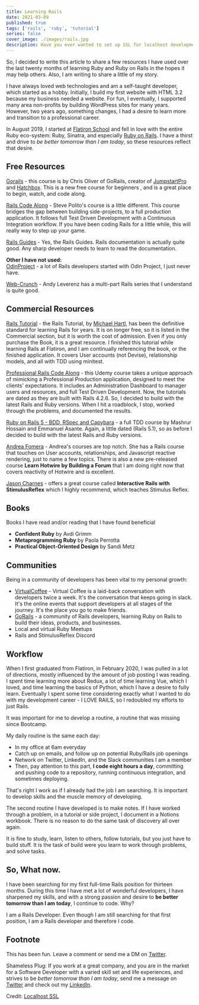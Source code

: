 ```yaml
---
title: Learning Rails
date: 2021-03-09
published: true 
tags: ['rails', 'ruby', 'tutorial']
series: false 
cover_image: ./images/rails.jpg
description: Have you ever wanted to set up SSL for localhost development on your computer? No? Honestly, as hard as this can be at times, me neither. What changed? Recently, 
---
```

So, I decided to write this article to share a few resources I have used over the last twenty months of learning Ruby and Ruby on Rails in the hopes it may help others. Also, I am writing to share a little of my story. 

I have always loved web technologies and am a self-taught developer, which started as a hobby. Initially, I build my first website with HTML 3.2 because my business needed a website. For fun, I eventually, I supported many area non-profits by building WordPress sites for many years. However, two years ago, something changes, I had a desire to learn more and transition to a professional career. 

In August 2019, I started at [Flatiron School](https://flatironschool.com/) and fell in love with the entire Ruby eco-system: Ruby, Sinatra, and especially [Ruby on Rails](https://rubyonrails.org/). I have a thirst and drive to *be better tomorrow than I am today*, so these resources reflect that desire.

## Free Resources

[Gorails](https://gorails.com/start) - this course is by Chris Oliver of GoRails, creator of [JumpstartPro](https://jumpstartrails.com/?utm_source=gorails) and [Hatchbox](https://hatchbox.io). This is a new free course for beginners , and is a great place to begin, watch, and code along.

[Rails Code Along](https://www.railscodealong.com/) - Steve Polito's course is a little different. This course bridges the gap between building side-projects, to a full production application. It follows full Test Driven Development with a Continuous Integration workflow. If you have been coding Rails for a little while, this will really way to step up your game.

[Rails Guides](https://guides.rubyonrails.org/) - Yes, the Rails Guides. Rails documentation is actually quite good. Any sharp developer needs to learn to read the documentation. 

**Other I have not used:**  
[OdinProject](https://www.theodinproject.com/courses/ruby-on-rails) - a lot of Rails developers started with Odin Project, I just never have.

[Web-Crunch](https://web-crunch.com/) - Andy Leverenz has a multi-part Rails series that I understand is quite good.

## Commercial Resources

[Rails Tutorial](https://www.learnenough.com/) - the Rails Tutorial, by [Michael Hartl](https://twitter.com/mhartl), has been the definitive standard for learning Rails for years. It is on longer free, so it is listed in the Commercial section, but it is worth the cost of admission. Even if you only purchase the Book, it is a great resource. I finished this tutorial while learning Rails at Flatiron, and I am continually referencing the book, or the finished application. It covers User accounts (not Devise), relationship models, and all with TDD using minitest.

[Professional Rails Code Along](https://www.udemy.com/share/101EFgB0UTdV9TRnw=/) - this Udemy course takes a unique approach of mimicking a Professional Production application, designed to meet the clients' expectations. It includes an Administration Dashboard to manager users and resources, and full Test Driven Development. Now, the tutorials are dated as they are built with Rails 4.2.6. So, I decided to build with the latest Rails and Ruby versions. When I hit a roadblock, I stop, worked through the problems, and documented the results. 

[Ruby on Rails 5 - BDD, RSpec and Capybara](https://www.udemy.com/course/ruby-rails-5-bdd-rspec-capybara/) - a full TDD course by Mashrur Hossain and Emmanuel Asante. Again, a little dated (Rails 5.1), so as before I decided to build with the latest Rails and Ruby versions.

[Andrea Fomera](https://store.afomera.dev/) - Andrea's courses are top notch. She has a Rails course that touches on User accounts, relationships, and Javascript reactive rendering, just to name a few topics. There is also a new pre-released course **Learn Hotwire by Building a Forum** that I am doing right now that covers reactivity of Hotwire and is excellent.

[Jason Charnes](https://courses.jasoncharnes.com/) - offers a great course called **Interactive Rails with StimulusReflex** which I highly recommend, which teaches Stimulus Reflex. 

## Books

Books I have read and/or reading that I have found beneficial 
- **Confident Ruby** by Avdi Grimm
- **Metaprogramming Ruby** by Paola Perrotta
- **Practical Object-Oriented Design** by Sandi Metz

## Communities 

Being in a community of developers has been vital to my personal growth:
- [VirtualCoffee](https://virtualcoffee.io/) - Virtual Coffee is a laid-back conversation with developers twice a week. It's the conversation that keeps going in slack. It's the online events that support developers at all stages of the journey. It's the place you go to make friends.
- [GoRails](https://gorails.com/) - a community of Rails developers, learning Ruby on Rails to build their ideas, products, and businesses.
- Local and virtual Ruby Meetups
- Rails and StimulusReflex Discord

## Workflow
When I first graduated from Flatiron, in February 2020, I was pulled in
a lot of directions, mostly influenced by the amount of job posting I was
reading. I spent time learning more about Redux, a lot of time learning Vue,
which I loved, and time learning the basics of Python, which I have a
desire to fully learn. Eventually I spent some time considering exactly what I wanted to do with my development career - I LOVE RAILS, so I redoubled my efforts to just Rails.

It was important for me to develop a routine, a routine that was missing since Bootcamp. 

My daily routine is the same each day:
- In my office at 6am everyday
- Catch up on emails, and follow up on potential Ruby/Rails job openings
- Network on Twitter, LinkedIn, and the Slack communities I am a member
- Then, pay attention to this part, **I code eight hours a day**, committing and pushing code to a repository, running continuous integration, and sometimes deploying.  

That's right I work as if I already had the job I am searching. It is important to develop skills and the muscle memory of developing. 

The second routine I have developed is to make notes. If I have worked through a problem, in a tutorial or side project, I document in a Notions workbook. There is no reason to do the same task of discovery all over again.  

It is fine to study, learn, listen to others, follow tutorials, but you just have to build stuff. It is the task of build were you learn to work through problems, and solve tasks. 

## So, What now.
I have been searching for my first full-time Rails position for thirteen months. During this time I have met a lot of wonderful developers, I have sharpened my skills, and with a strong passion and desire to **be better tomorrow than I am today**, I continue to code. Why?

I am a Rails Developer. Even though I am still searching for that first position, I am a Rails developer and therefore I code. 

## Footnote

This has been fun. Leave a comment or send me a DM on [Twitter](http://twitter.com/EclecticCoding).

Shameless Plug: If you work at a great company, and you are in the market for a Software Developer with a varied skill set and life experiences, and strives to be *better tomorrow than I am today*, send me a message on [Twitter](http://twitter.com/EclecticCoding) and check out my [LinkedIn](http://www.linkedin.com/in/dev-chuck-smith).

Credit: [Localhost SSL](https://github.com/codica2/rails-puma-ssl)
